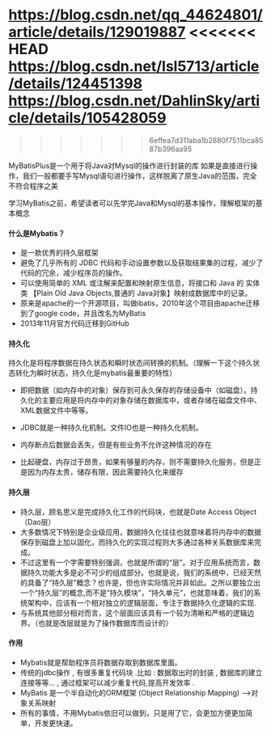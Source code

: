 https://blog.csdn.net/qq_44624801/article/details/129019887
<<<<<<< HEAD
https://blog.csdn.net/lsl5713/article/details/124451398
https://blog.csdn.net/DahlinSky/article/details/105428059
=======
>>>>>>> 6effea7d311aba1b2880f7511bca8587b396aa95

MyBatisPlus是一个用于将Java对Mysql的操作进行封装的库
如果是直接进行操作，我们一般都要手写Mysql语句进行操作，这样脱离了原生Java的范围，完全不符合程序之美

学习MyBatis之前，希望读者可以先学完Java和Mysql的基本操作，理解框架的基本概念

#### 什么是Mybatis？
- 是一款优秀的持久层框架
- 避免了几乎所有的 JDBC 代码和手动设置参数以及获取结果集的过程，减少了代码的冗余，减少程序员的操作。
- 可以使用简单的 XML 或注解来配置和映射原生信息，将接口和 Java 的 实体类 【Plain Old Java Objects,普通的 Java对象】映射成数据库中的记录。
- 原来是apache的一个开源项目，叫做ibatis，2010年这个项目由apache迁移到了google code，并且改名为MyBatis
- 2013年11月官方代码迁移到GitHub

#### 持久化
持久化是将程序数据在持久状态和瞬时状态间转换的机制。（理解一下这个持久状态转化为瞬时状态，持久化是mybatis最重要的特性）

- 即把数据（如内存中的对象）保存到可永久保存的存储设备中（如磁盘）。持久化的主要应用是将内存中的对象存储在数据库中，或者存储在磁盘文件中、XML数据文件中等等。
- JDBC就是一种持久化机制。文件IO也是一种持久化机制。

- 内存断点后数据会丢失，但是有些业务不允许这种情况的存在
- 比起硬盘，内存过于昂贵，如果有够量的内存，则不需要持久化服务，但是正是因为内存太贵，储存有限，因此需要持久化来缓存

#### 持久层
- 持久层，顾名思义是完成持久化工作的代码块，也就是Date Access Object（Dao层）
- 大多数情况下特别是企业级应用，数据持久化往往也就意味着将内存中的数据保存到磁盘上加以固化，而持久化的实现过程则大多通过各种关系数据库来完成。
- 不过这里有一个字需要特别强调，也就是所谓的“层”。对于应用系统而言，数据持久功能大多是必不可少的组成部分。也就是说，我们的系统中，已经天然的具备了“持久层”概念？也许是，但也许实际情况并非如此。之所以要独立出一个“持久层”的概念,而不是“持久模块”，“持久单元”，也就意味着，我们的系统架构中，应该有一个相对独立的逻辑层面，专注于数据持久化逻辑的实现.
- 与系统其他部分相对而言，这个层面应该具有一个较为清晰和严格的逻辑边界。（也就是改层就是为了操作数据库而设计的）

#### 作用
- Mybatis就是帮助程序员将数据存取到数据库里面。
- 传统的jdbc操作 , 有很多重复代码块 .比如 : 数据取出时的封装 , 数据库的建立连接等等… , 通过框架可以减少重复代码,提高开发效率 .
- MyBatis 是一个半自动化的ORM框架 (Object Relationship Mapping) -->对象关系映射
- 所有的事情，不用Mybatis依旧可以做到，只是用了它，会更加方便更加简单，开发更快速。

